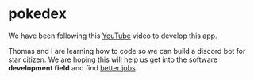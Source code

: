 # pokedex

We have been following this [YouTube](https://youtu.be/56VjdqcdakQ?si=y348vPUNjyC00dDM) video to develop this app. 

Thomas and I are learning how to code so we can build a discord bot for star citizen. We are hoping this will help us get into the software **development field** and find <ins>better jobs</ins>. 
